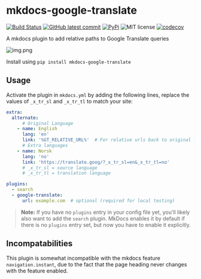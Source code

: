 # mkdocs-google-translate
[![Build Status](https://img.shields.io/github/actions/workflow/status/sondregronas/mkdocs-google-translate/CI.yml?branch=main)](https://github.com/sondregronas/mkdocs-google-translate/)
[![GitHub latest commit](https://img.shields.io/github/last-commit/sondregronas/mkdocs-google-translate)](https://github.com/sondregronas/mkdocs-google-translate/commit/)
[![PyPi](https://img.shields.io/pypi/v/mkdocs-google-translate)](https://pypi.org/project/mkdocs-google-translate/)
![MIT license](https://img.shields.io/github/license/sondregronas/mkdocs-google-translate)
[![codecov](https://codecov.io/gh/sondregronas/mkdocs-google-translate/branch/main/graph/badge.svg?token=N5IDI7Q4NZ)](https://codecov.io/gh/sondregronas/mkdocs-google-translate)

A mkdocs plugin to add relative paths to Google Translate queries

![img.png](img.png)

Install using `pip install mkdocs-google-translate`

## Usage
Activate the plugin in `mkdocs.yml` by adding the following lines, replace the values of `_x_tr_sl` and `_x_tr_tl` to match your site:
```yml
extra:
  alternate:
      # Original Language
    - name: English
      lang: 'en'
      link: '%GT_RELATIVE_URL%'  # For relative urls back to original language
      # Extra languages
    - name: Norsk
      lang: 'no'
      link: 'https://translate.goog/?_x_tr_sl=en&_x_tr_tl=no'
      # _x_tr_sl = source language
      # _x_tr_tl = translation language

plugins:
  - search
  - google-translate:
      url: example.com  # optional (required for local testing)
```
> **Note:** If you have no `plugins` entry in your config file yet, you'll likely also want to add the `search` plugin. MkDocs enables it by default if there is no `plugins` entry set, but now you have to enable it explicitly.

## Incompatabilities
This plugin is somewhat incompatible with the mkdocs feature `navigation.instant`, due to the fact that the page heading never changes with the feature enabled.
